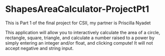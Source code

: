 # ShapesAreaCalculator-ProjectPt1
This is Part 1 of the final project for CSII, my partner is Priscilla Nyadet 

This application will allow you to interactively calculate the area of a circle, rectangle, square, triangle, and calculate a number raised to a power by simply entering
an integer and/or float, and clicking compute! It will not accept negative and string input.

